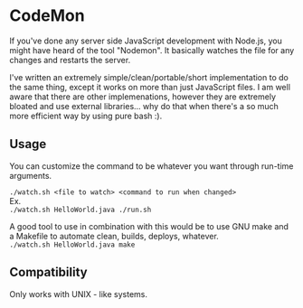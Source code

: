 # CodeMon
If you've done any server side JavaScript development with Node.js, you might have heard of the tool "Nodemon". It basically watches the file for any changes and restarts the server.  

I've written an extremely simple/clean/portable/short implementation to do the same thing, except it works on more than just JavaScript files. I am well aware that there are other implemenations, however they are extremely bloated and use external libraries... why do that when there's a so much more efficient way by using pure bash :).

## Usage
You can customize the command to be whatever you want through run-time arguments.  

`./watch.sh <file to watch> <command to run when changed>`  
Ex.  
`./watch.sh HelloWorld.java ./run.sh`  

A good tool to use in combination with this would be to use GNU make and a Makefile to automate clean, builds, deploys, whatever.  
`./watch.sh HelloWorld.java make`  

## Compatibility
Only works with UNIX - like systems.
